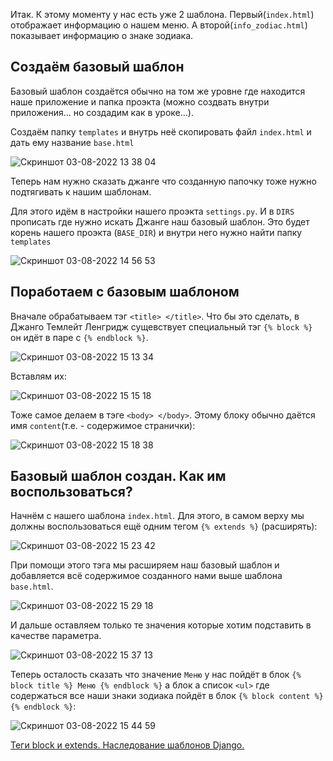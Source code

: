 Итак. К этому моменту у нас есть уже 2 шаблона. Первый(`index.html`) отображает информацию о нашем меню. А второй(`info_zodiac.html`) показывает информацию о знаке зодиака.

## Создаём базовый шаблон
Базовый шаблон создаётся обычно на том же уровне где находится наше приложение и папка проэкта (можно создвать внутри приложения... но создадим как в уроке...).

Создаём папку `templates` и внутрь неё скопировать файл `index.html` и дать ему название `base.html`

![Скриншот 03-08-2022 13 38 04](https://user-images.githubusercontent.com/84935915/182588491-97f651c6-558e-4717-83c3-e9282997cbf2.png)

Теперь нам нужно сказать джанге что созданную папочку тоже нужно подтягивать к нашим шаблонам. 

Для этого идём в настройки нашего проэкта `settings.py`. И в `DIRS` прописать где нужно искать Джанге наш базовый шаблон.
Это будет корень нашего проэкта (`BASE_DIR`) и внутри него нужно найти папку `templates`

![Скриншот 03-08-2022 14 56 53](https://user-images.githubusercontent.com/84935915/182602084-fa8669da-0caa-437e-ad8b-04e43b722718.png)

## Поработаем с базовым шаблоном

Вначале обрабатываем тэг `<title> </title>`. Что бы это сделать, в Джанго Темлейт Ленгридж сущевствует специальный тэг `{% block %}` он идёт в паре с `{% endblock %}`.

![Скриншот 03-08-2022 15 13 34](https://user-images.githubusercontent.com/84935915/182605024-1446ae9e-68d0-4e80-bcf9-7f7d24339131.png)

Вставлям их:

![Скриншот 03-08-2022 15 15 18](https://user-images.githubusercontent.com/84935915/182605253-89a8bc7f-2c94-4f96-a3ce-2c6ccdb2118a.png)

Тоже самое делаем в тэге `<body> </body>`. Этому блоку обычно даётся имя `content`(т.е. - содержимое странички):

![Скриншот 03-08-2022 15 18 38](https://user-images.githubusercontent.com/84935915/182605924-923afaf4-2593-457b-a8f3-683ea877862c.png)

## Базовый шаблон создан. Как им воспользоваться?

Начнём с нашего шаблона `index.html`. Для этого, в самом верху мы должны воспользоваться ещё одним тегом `{% extends %}` (расширять):

![Скриншот 03-08-2022 15 23 42](https://user-images.githubusercontent.com/84935915/182606738-171bca36-8eb5-4a1f-ab33-963e7ed5a16c.png)

При помощи этого тэга мы расширяем наш базовый шаблон и добавляется всё содержимое созданного нами выше шаблона `base.html`.

![Скриншот 03-08-2022 15 29 18](https://user-images.githubusercontent.com/84935915/182607850-dab3e984-89cc-4804-826d-e83f574a578e.png)

И дальше оставляем только те значения которые хотим подставить в качестве параметра. 

![Скриншот 03-08-2022 15 37 13](https://user-images.githubusercontent.com/84935915/182609494-8e43f109-dd28-4bc7-84df-642f13712cdb.png)

Теперь осталость сказать что значение `Меню` у нас пойдёт в блок `{% block title %} Меню {% endblock %}` а блок а список `<ul>` где содержаться все наши знаки зодиака пойдёт в блок  `{% block content %} {% endblock %}`:

![Скриншот 03-08-2022 15 44 59](https://user-images.githubusercontent.com/84935915/182610958-a60cd22c-3f65-4638-ac1f-24931f8c1029.png)





[Теги block и extends. Наследование шаблонов Django.](https://cloud.mail.ru/public/Jrt5/SjrufgAxX/%5BSW.BAND%5D%203.%20Шаблоны%20и%20статические%20файлы/8.%20Наследование%20шаблонов%20Django.%20Теги%20block%20и%20extends)
